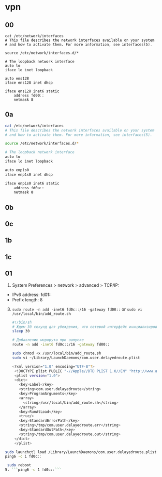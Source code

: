 #  vpn
## 00
```
cat /etc/network/interfaces
# This file describes the network interfaces available on your system
# and how to activate them. For more information, see interfaces(5).

source /etc/network/interfaces.d/*

# The loopback network interface
auto lo
iface lo inet loopback

auto ens128
iface ens128 inet dhcp

iface ens128 inet6 static
    address fd00::
    netmask 8
```

## 0a
```sh
cat /etc/network/interfaces
# This file describes the network interfaces available on your system
# and how to activate them. For more information, see interfaces(5).

source /etc/network/interfaces.d/*

# The loopback network interface
auto lo
iface lo inet loopback

auto enp1s0
iface enp1s0 inet dhcp

iface enp1s0 inet6 static
    address fd0a::
    netmask 8 
```
## 0b

## 0c

## 1b

## 1c

## 01
1. System Preferences > network > advanced > TCP/IP:
-  IPv6 address: fd01::
-  Prefix length: 8
3. ```sudo route -n add -inet6 fd0c::/16 -gateway fd00::```
   or
   ```sudo vi /usr/local/bin/add_route.sh```
   ```sh
   #!/bin/sh
   # Ждем 30 секунд для убеждения, что сетевой интерфейс инициализирован
   sleep 30

   # Добавление маршрута при запуске
   route -n add -inet6 fd0c::/16 -gateway fd00::   
   ```
   ```sh
   sudo chmod +x /usr/local/bin/add_route.sh
   sudo vi ~/Library/LaunchDaemons/com.user.delayedroute.plist
   ```
   ```sh
   <?xml version="1.0" encoding="UTF-8"?>
    <!DOCTYPE plist PUBLIC "-//Apple//DTD PLIST 1.0//EN" "http://www.apple.com/DTDs/PropertyList-1.0.dtd">
    <plist version="1.0">
    <dict>
      <key>Label</key>
      <string>com.user.delayedroute</string>
      <key>ProgramArguments</key>
      <array>
        <string>/usr/local/bin/add_route.sh</string>
      </array>
      <key>RunAtLoad</key>
      <true/>
      <key>StandardErrorPath</key>
      <string>/tmp/com.user.delayedroute.err</string>
      <key>StandardOutPath</key>
      <string>/tmp/com.user.delayedroute.out</string>
    </dict>
    </plist>
   ```
  ```sh
  sudo launchctl load /Library/LaunchDaemons/com.user.delayedroute.plist
  ping6 -c 1 fd0c::
  ```
  ```sh
   sudo reboot
 5. ```ping6 -c 1 fd0c::```
